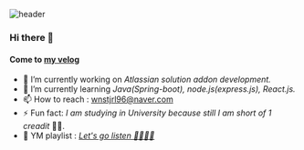 ![header](https://capsule-render.vercel.app/api?type=rect&color=gradient&height=80&section=header&text=Junsugi's%20Profile&fontSize=40)
### Hi there 👋
#### Come to [my velog](https://velog.io/@junsugi) 

- 🔭 I’m currently working on *Atlassian solution addon development.*
- 🌱 I’m currently learning *Java(Spring-boot), node.js(express.js), React.js.*
- 📫 How to reach : wnstjrl96@naver.com
- ⚡ Fun fact: *I am studying in University because still I am short of 1 creadit* 🤣🤣.
- 🎼 YM playlist : *[Let's go listen 💁‍♂️🤷‍♂️](https://youtu.be/lCdQcZDDdOs)*
